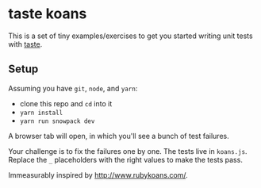 # taste koans

This is a set of tiny examples/exercises to get you started
writing unit tests with [taste](https://www.npmjs.com/package/@benchristel/taste).

## Setup

Assuming you have `git`, `node`, and `yarn`:

- clone this repo and `cd` into it
- `yarn install`
- `yarn run snowpack dev`

A browser tab will open, in which you'll see a bunch of test failures.

Your challenge is to fix the failures one by one. The tests
live in `koans.js`. Replace the `_` placeholders with the
right values to make the tests pass.

Immeasurably inspired by http://www.rubykoans.com/.
